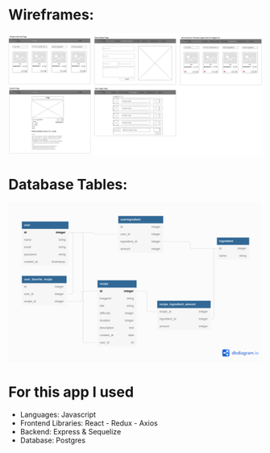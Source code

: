 # Wireframes:

![Wireframes](pictures/Pages.png)

# Database Tables:

![Database Tables](pictures/From_fridge_to_plate_DB.png)

# For this app I used

- Languages: Javascript
- Frontend Libraries: React - Redux - Axios
- Backend: Express & Sequelize
- Database: Postgres
